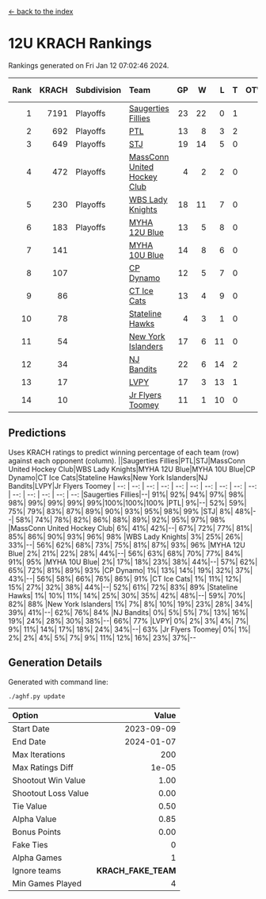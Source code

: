 [<- back to the index](readme.md)
# 12U KRACH Rankings
Rankings generated on Fri Jan 12 07:02:46 2024.

Rank|KRACH|Subdivision|Team|GP|W|L|T|OTW|OTL|SoS|Exp Wins|Win Diff
---:|---:|:---|:---|---:|---:|---:|---:|---:|---:|---:|---:|---:
1|7191|Playoffs|[Saugerties Fillies](https://gamesheetstats.com/seasons/3663/teams/140805/schedule)|23|22|0|1|0|0|207|23.3|-0.0
2|692|Playoffs|[PTL](https://gamesheetstats.com/seasons/3663/teams/140798/schedule)|13|8|3|2|0|1|1203|9.9|0.0
3|649|Playoffs|[STJ](https://gamesheetstats.com/seasons/3663/teams/140800/schedule)|19|14|5|0|1|0|887|14.9|0.0
4|472|Playoffs|[MassConn United Hockey Club](https://gamesheetstats.com/seasons/3663/teams/140797/schedule)|4|2|2|0|1|0|1653|2.9|0.0
5|230|Playoffs|[WBS Lady Knights](https://gamesheetstats.com/seasons/3663/teams/140808/schedule)|18|11|7|0|0|0|1286|11.9|0.0
6|183|Playoffs|[MYHA 12U Blue](https://gamesheetstats.com/seasons/3663/teams/140799/schedule)|13|5|8|0|0|1|872|5.9|0.0
7|141||[MYHA 10U Blue](https://gamesheetstats.com/seasons/3663/teams/140806/schedule)|14|8|6|0|0|1|626|8.9|0.0
8|107||[CP Dynamo](https://gamesheetstats.com/seasons/3663/teams/140802/schedule)|12|5|7|0|0|1|1762|5.9|0.0
9|86||[CT Ice Cats](https://gamesheetstats.com/seasons/3663/teams/140801/schedule)|13|4|9|0|1|1|1238|4.9|0.0
10|78||[Stateline Hawks](https://gamesheetstats.com/seasons/3663/teams/174606/schedule)|4|3|1|0|0|1|26|3.9|0.0
11|54||[New York Islanders](https://gamesheetstats.com/seasons/3663/teams/140809/schedule)|17|6|11|0|2|0|914|6.9|0.0
12|34||[NJ Bandits](https://gamesheetstats.com/seasons/3663/teams/140807/schedule)|22|6|14|2|1|1|1341|7.9|0.0
13|17||[LVPY](https://gamesheetstats.com/seasons/3663/teams/140804/schedule)|17|3|13|1|2|0|575|4.4|0.0
14|10||[Jr Flyers Toomey](https://gamesheetstats.com/seasons/3663/teams/140803/schedule)|11|1|10|0|0|1|202|1.9|0.0

## Predictions
Uses KRACH ratings to predict winning percentage of each team (row) against each opponent (column).
||Saugerties Fillies|PTL|STJ|MassConn United Hockey Club|WBS Lady Knights|MYHA 12U Blue|MYHA 10U Blue|CP Dynamo|CT Ice Cats|Stateline Hawks|New York Islanders|NJ Bandits|LVPY|Jr Flyers Toomey
| --: | --: | --: | --: | --: | --: | --: | --: | --: | --: | --: | --: | --: | --: | --: 
|Saugerties Fillies|--| 91%| 92%| 94%| 97%| 98%| 98%| 99%| 99%| 99%| 99%|100%|100%|100%
|PTL|  9%|--| 52%| 59%| 75%| 79%| 83%| 87%| 89%| 90%| 93%| 95%| 98%| 99%
|STJ|  8%| 48%|--| 58%| 74%| 78%| 82%| 86%| 88%| 89%| 92%| 95%| 97%| 98%
|MassConn United Hockey Club|  6%| 41%| 42%|--| 67%| 72%| 77%| 81%| 85%| 86%| 90%| 93%| 96%| 98%
|WBS Lady Knights|  3%| 25%| 26%| 33%|--| 56%| 62%| 68%| 73%| 75%| 81%| 87%| 93%| 96%
|MYHA 12U Blue|  2%| 21%| 22%| 28%| 44%|--| 56%| 63%| 68%| 70%| 77%| 84%| 91%| 95%
|MYHA 10U Blue|  2%| 17%| 18%| 23%| 38%| 44%|--| 57%| 62%| 65%| 72%| 81%| 89%| 93%
|CP Dynamo|  1%| 13%| 14%| 19%| 32%| 37%| 43%|--| 56%| 58%| 66%| 76%| 86%| 91%
|CT Ice Cats|  1%| 11%| 12%| 15%| 27%| 32%| 38%| 44%|--| 52%| 61%| 72%| 83%| 89%
|Stateline Hawks|  1%| 10%| 11%| 14%| 25%| 30%| 35%| 42%| 48%|--| 59%| 70%| 82%| 88%
|New York Islanders|  1%|  7%|  8%| 10%| 19%| 23%| 28%| 34%| 39%| 41%|--| 62%| 76%| 84%
|NJ Bandits|  0%|  5%|  5%|  7%| 13%| 16%| 19%| 24%| 28%| 30%| 38%|--| 66%| 77%
|LVPY|  0%|  2%|  3%|  4%|  7%|  9%| 11%| 14%| 17%| 18%| 24%| 34%|--| 63%
|Jr Flyers Toomey|  0%|  1%|  2%|  2%|  4%|  5%|  7%|  9%| 11%| 12%| 16%| 23%| 37%|--

## Generation Details

Generated with command line:
```
./aghf.py update
```

| Option | Value |
| :----- | ----: |
| Start Date | 2023-09-09 |
| End Date | 2024-01-07 |
| Max Iterations | 200 |
| Max Ratings Diff | 1e-05 |
| Shootout Win Value | 1.00 |
| Shootout Loss Value | 0.00 |
| Tie Value | 0.50 |
| Alpha Value | 0.85 |
| Bonus Points | 0.00 |
| Fake Ties | 0 |
| Alpha Games | 1 |
| Ignore teams | __KRACH_FAKE_TEAM__ |
| Min Games Played | 4 |


